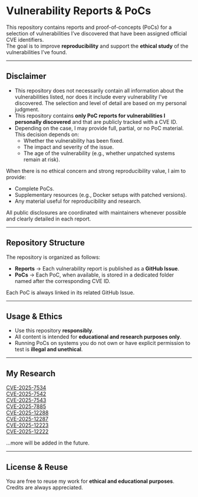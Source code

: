 # Vulnerability Reports & PoCs

This repository contains reports and proof-of-concepts (PoCs) for a selection of vulnerabilities I’ve discovered that have been assigned official CVE identifiers.  
The goal is to improve **reproducibility** and support the **ethical study** of the vulnerabilities I’ve found.

---

## Disclaimer

* This repository does not necessarily contain all information about the vulnerabilities listed, nor does it include every vulnerability I’ve discovered. The selection and level of detail are based on my personal judgment.  
* This repository contains **only PoC reports for vulnerabilities I personally discovered** and that are publicly tracked with a CVE ID.  
* Depending on the case, I may provide full, partial, or no PoC material. This decision depends on:
  * Whether the vulnerability has been fixed.  
  * The impact and severity of the issue.  
  * The age of the vulnerability (e.g., whether unpatched systems remain at risk).  

When there is no ethical concern and strong reproducibility value, I aim to provide:
* Complete PoCs.  
* Supplementary resources (e.g., Docker setups with patched versions).  
* Any material useful for reproducibility and research.  

All public disclosures are coordinated with maintainers whenever possible and clearly detailed in each report.

---

## Repository Structure

The repository is organized as follows:

* **Reports** → Each vulnerability report is published as a **GitHub Issue**.  
* **PoCs** → Each PoC, when available, is stored in a dedicated folder named after the corresponding CVE ID.  

Each PoC is always linked in its related GitHub Issue.

---

## Usage & Ethics

* Use this repository **responsibly**.  
* All content is intended for **educational and research purposes only**.  
* Running PoCs on systems you do not own or have explicit permission to test is **illegal and unethical**.  

---

## My Research

[CVE-2025-7534](https://github.com/4m3rr0r/PoCVulDb/blob/main/CVE-2025-7534.md)  
[CVE-2025-7542](https://github.com/4m3rr0r/PoCVulDb/blob/main/CVE-2025-7542.md)  
[CVE-2025-7543](https://github.com/4m3rr0r/PoCVulDb/blob/main/CVE-2025-7543.md)  
[CVE-2025-7885](https://github.com/4m3rr0r/PoCVulDb/blob/main/CVE-2025-7885.md)  
[CVE-2025-12288](https://github.com/4m3rr0r/PoCVulDb/blob/main/CVE-2025-12288.md)  
[CVE-2025-12287](https://github.com/4m3rr0r/PoCVulDb/blob/main/CVE-2025-12287.md)  
[CVE-2025-12223](https://github.com/4m3rr0r/PoCVulDb/blob/main/CVE-2025-12223.md)  
[CVE-2025-12222](https://github.com/4m3rr0r/PoCVulDb/blob/main/CVE-2025-12222.md)  

...more will be added in the future.

---

## License & Reuse

You are free to reuse my work for **ethical and educational purposes**.  
Credits are always appreciated.
